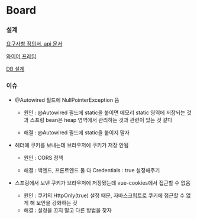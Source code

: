 # Board

### 설계

[요구사항 정의서, api 문서](https://docs.google.com/spreadsheets/d/1d6erWQsG4Ac0ITCvkUHWCwQvWtLNUIMT6a4kYAhIaiw/edit#gid=307137686)

[와이어 프레임](https://www.figma.com/file/awolcWCRTHgQxB2sKZCuuF/Untitled?node-id=0%3A1&t=fIKE0lHcwOhFOPB1-0)

[DB 설계](https://www.erdcloud.com/d/e2YEzNzTj8chzdoFa)



### 이슈

- @Autowired 필드에 NullPointerException 뜸

  - 원인 : @Autowired 필드에 static을 붙이면 메모리 static 영역에 저장되는 것과 스프링 bean은 heap 영역에서 관리하는 것과 관련이 있는 것 같다

  - 해결 : @Autowired 필드에 static을 붙이지 말자

- 헤더에 쿠키를 보내는데 브라우저에 쿠키가 저장 안됨

  - 원인 : CORS 정책

  - 해결 : 백엔드, 프론트엔드 둘 다 Credentials : true 설정해주기
- 스프링에서 보낸 쿠키가 브라우저에 저장됐는데 vue-cookies에서 접근할 수 없음
  - 원인 : 쿠키의 HttpOnly(true) 설정 때문, 자바스크립트로 쿠키에 접근할 수 없게 해 보안을 강화하는 것
  - 해결 : 설정을 끄지 말고 다른 방법을 찾자
